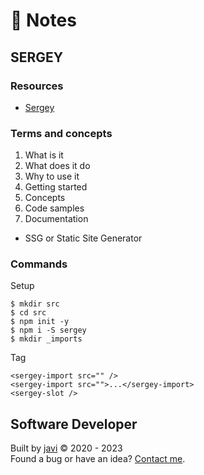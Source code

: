 # :memo: Notes
## SERGEY
### Resources
* [Sergey](https://sergey.cool/)
### Terms and concepts
1. What is it
2. What does it do
3. Why to use it
4. Getting started
5. Concepts
6. Code samples
7. Documentation
* SSG or Static Site Generator
### Commands
Setup
```
$ mkdir src
$ cd src
$ npm init -y
$ npm i -S sergey
$ mkdir _imports
```
Tag
```
<sergey-import src="" />
<sergey-import src="">...</sergey-import>
<sergey-slot />
```
## Software Developer
Built by [javi](https://github.com/javierandres-dev/) :copyright: 2020 - 2023  
Found a bug or have an idea? [Contact me](https://www.linkedin.com/in/javierandres-dev/).
